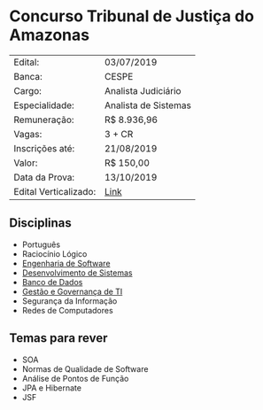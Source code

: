 # Concurso Tribunal de Justiça do Amazonas

|  |  |
| ------ | ------ |
| Edital: | 03/07/2019 |
| Banca: | CESPE |
| Cargo: | Analista Judiciário |
| Especialidade: | Analista de Sistemas |
| Remuneração: | R$ 8.936,96 |
| Vagas: | 3 + CR |
| Inscrições até: | 21/08/2019 |
| Valor: | R$ 150,00 |
| Data da Prova: | 13/10/2019 |
| Edital Verticalizado: | [Link](edital-verticalizado-analista-de-sistemas.md) |

## Disciplinas

- Português
- Raciocínio Lógico
- [Engenharia de Software](engenharia-de-software/index.md)
- [Desenvolvimento de Sistemas](desenvolvimento-de-sistemas/index.md)
- [Banco de Dados](banco-de-dados/index.md)
- [Gestão e Governança de TI](gestao-e-governanca-de-ti/index.md)
- Segurança da Informação
- Redes de Computadores

## Temas para rever

- SOA
- Normas de Qualidade de Software
- Análise de Pontos de Função
- JPA e Hibernate
- JSF